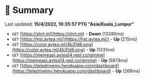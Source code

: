 # 📖 Summary
Last updated: **15/4/2022, 10:35:57 PTG "Asia/Kuala_Lumpur"**

- `GET` [https://shrt.ml](https://shrt.ml) - **Down** (13280ms)
- `GET` [https://hst.aytea.ml/](https://hst.aytea.ml/) - **Up** (215ms)
- `GET` [https://color.aytea.ml/4b31d6.png](https://color.aytea.ml/4b31d6.png) - **Up** (1331ms)
- `GET` [https://memeapi.aytea14.repl.co/gimme](https://memeapi.aytea14.repl.co/gimme) - **Up** (5874ms)
- `GET` [https://teledrivemy.herokuapp.com/dashboard](https://teledrivemy.herokuapp.com/dashboard) - **Up** (268ms)
